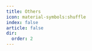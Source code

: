 ```yaml
---
title: Others
icon: material-symbols:shuffle
index: false
article: false
dir:
  order: 2
---
```


<Catalog />
